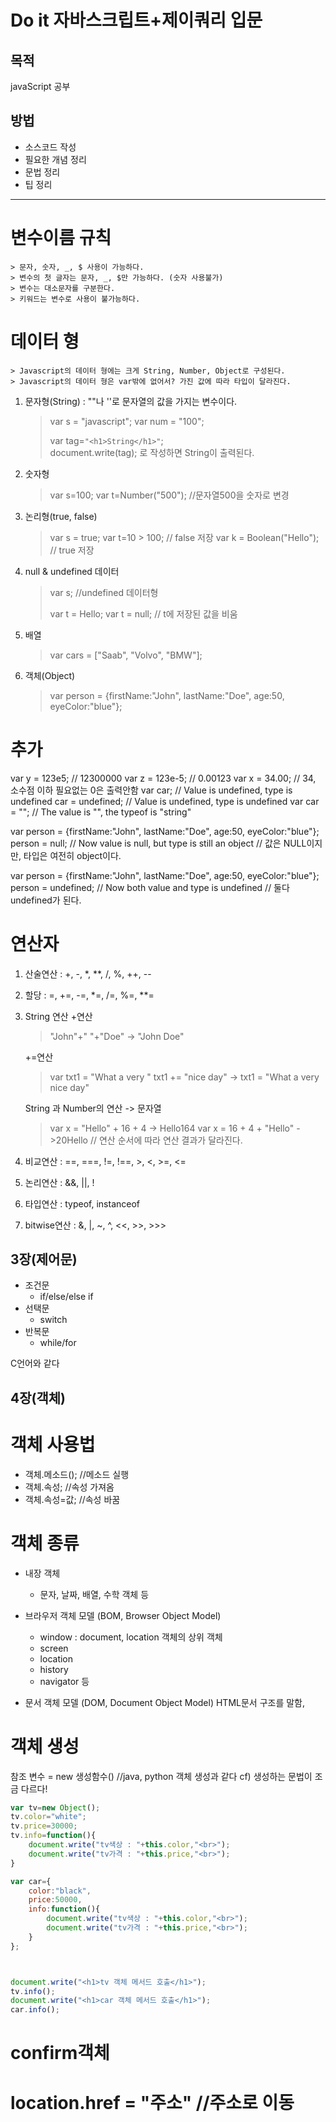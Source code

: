Do it 자바스크립트+제이쿼리 입문
=================================
목적
----
javaScript 공부

방법
----
* 소스코드 작성
* 필요한 개념 정리
* 문법 정리
* 팁 정리

----
# 변수이름 규칙
	> 문자, 숫자, _, $ 사용이 가능하다.
	> 변수의 첫 글자는 문자, _, $만 가능하다. (숫자 사용불가)
	> 변수는 대소문자를 구분한다.
	> 키워드는 변수로 사용이 불가능하다.
	

# 데이터 형
	> Javascript의 데이터 형에는 크게 String, Number, Object로 구성된다.
	> Javascript의 데이터 형은 var밖에 없어서? 가진 값에 따라 타입이 달라진다.

1. 문자형(String) : ""나 ''로 문자열의 값을 가지는 변수이다.
	> var s = "javascript";
	> var num = "100";
	>
	> var tag=```"<h1>String</h1>"```;   
	> document.write(tag);
	> 로 작성하면 String이 출력된다.
  
  
2. 숫자형
	> var s=100;
	> var t=Number("500"); //문자열500을 숫자로 변경
  
3. 논리형(true, false)
	> var s = true;
	> var t=10 > 100; // false 저장
	> var k = Boolean("Hello"); // true 저장
  
4. null & undefined 데이터
	> var s; //undefined 데이터형
	>
	> var t = Hello;
	> var t = null; // t에 저장된 값을 비움
5. 배열
	> var cars = ["Saab", "Volvo", "BMW"];

6. 객체(Object)
	> var person = {firstName:"John", lastName:"Doe", age:50, eyeColor:"blue"};
	
# 추가
var y = 123e5;      // 12300000
var z = 123e-5;     // 0.00123
var x = 34.00;	    // 34, 소수점 이하 필요없는 0은 출력안함
var car;    // Value is undefined, type is undefined
car = undefined;    // Value is undefined, type is undefined
var car = "";    // The value is "", the typeof is "string"

var person = {firstName:"John", lastName:"Doe", age:50, eyeColor:"blue"};
person = null;    // Now value is null, but type is still an object // 값은 NULL이지만, 타입은 여전히 object이다.

var person = {firstName:"John", lastName:"Doe", age:50, eyeColor:"blue"};
person = undefined;   // Now both value and type is undefined // 둘다 undefined가 된다.
# 연산자
1. 산술연산 : +, -, *, **, /, %, ++, --
2. 할당 : =, +=, -=, *=, /=, %=, **=
3. String 연산
	+연산
	> "John"+" "+"Doe" -> "John Doe"
	
	+=연산
	> var txt1 = "What a very "
	> txt1 += "nice day"
	> -> txt1 = "What a very nice day"
	
	String 과 Number의 연산 -> 문자열
	> var x = "Hello" + 16 + 4 -> Hello164
	> var x = 16 + 4 + "Hello" ->20Hello  // 연산 순서에 따라 연산 결과가 달라진다.
4. 비교연산 : ==, ===, !=, !==, >, <, >=, <=
5. 논리연산 : &&, ||, !
6. 타입연산 : typeof, instanceof
7. bitwise연산 : &, |, ~, ^, <<, >>, >>>






3장(제어문)
-----------
- 조건문
  - if/else/else if
- 선택문
  - switch
- 반복문
  - while/for

C언어와 같다

4장(객체)
---------
# 객체 사용법
  - 객체.메소드();   //메소드 실행
  - 객체.속성;       //속성 가져옴
  - 객체.속성=값;    //속성 바꿈
  
# 객체 종류
  - 내장 객체
    - 문자, 날짜, 배열, 수학 객체 등
    
  - 브라우저 객체 모델 (BOM, Browser Object Model)
    - window : document, location 객체의 상위 객체
    - screen
    - location
    - history
    - navigator 등
    
  - 문서 객체 모델 (DOM, Document Object Model)
    HTML문서 구조를 말함,
# 객체 생성
참조 변수 = new 생성함수() //java, python 객체 생성과 같다
cf) 생성하는 문법이 조금 다르다!
```javascript
var tv=new Object();
tv.color="white";
tv.price=30000;
tv.info=function(){
	document.write("tv색상 : "+this.color,"<br>");
	document.write("tv가격 : "+this.price,"<br>");
}

var car={
	color:"black",
	price:50000,
	info:function(){
		document.write("tv색상 : "+this.color,"<br>");
		document.write("tv가격 : "+this.price,"<br>");
	}
};



document.write("<h1>tv 객체 메서드 호출</h1>");
tv.info();
document.write("<h1>car 객체 메서드 호출</h1>");
car.info();
```
  
# confirm객체
# location.href = "주소" //주소로 이동
